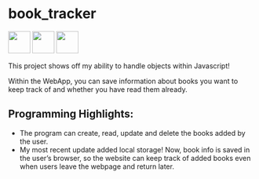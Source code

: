 # book_tracker
<p align="left">
<img src="https://cdn.jsdelivr.net/gh/devicons/devicon/icons/javascript/javascript-original.svg" height="45" width="45" />
<img src="https://cdn.jsdelivr.net/gh/devicons/devicon/icons/css3/css3-original.svg" height="45" width="45" />
<img src="https://cdn.jsdelivr.net/gh/devicons/devicon/icons/html5/html5-original.svg" height="45" width="45" />
</p>
This project shows off my ability to handle objects within Javascript!

Within the WebApp, you can save information about books you want to keep track of and whether you have read them already.

## Programming Highlights:
- The program can create, read, update and delete the books added by the user. 
- My most recent update added local storage! Now, book info is saved in the user’s browser, so the website can keep track of added books even when users leave the webpage and return later.
